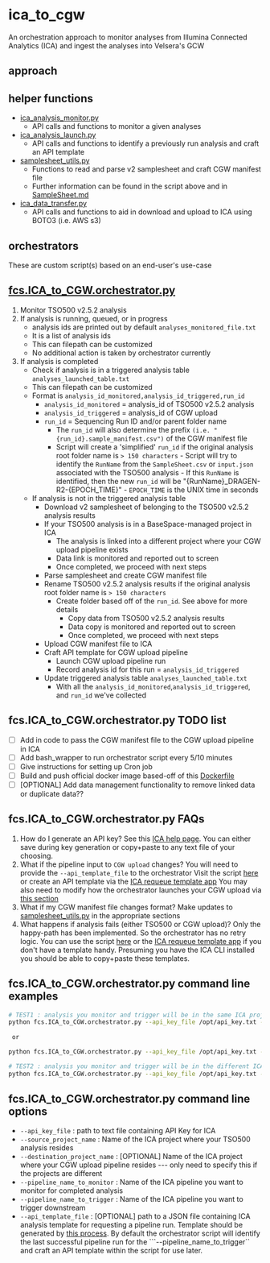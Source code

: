 # ica_to_cgw
An orchestration approach to monitor analyses from Illumina Connected Analytics (ICA) and ingest the analyses into Velsera's GCW

## approach

## helper functions

- [ica_analysis_monitor.py](https://github.com/keng404/ica_to_cgw/blob/main/ica_analysis_monitor.py)
	- API calls and functions to monitor a given analyses
- [ica_analysis_launch.py](https://github.com/keng404/ica_to_cgw/blob/main/ica_analysis_launch.py)
	- API calls and functions to identify a previously run analysis and craft an API template
- [samplesheet_utils.py](https://github.com/keng404/ica_to_cgw/blob/main/samplesheet_utils.py)
	- Functions to read and parse v2 samplesheet and craft CGW manifest file
 	- Further information can be found in the script above and in [SampleSheet.md](https://github.com/keng404/ica_to_cgw/blob/main/SampleSheet.md)
- [ica_data_transfer.py](https://github.com/keng404/ica_to_cgw/blob/main/ica_data_transfer.py)
	- API calls and functions to aid in download and upload to ICA using BOTO3 (i.e. AWS s3)
## orchestrators

These are custom script(s) based on an end-user's use-case

## [fcs.ICA_to_CGW.orchestrator.py](https://github.com/keng404/ica_to_cgw/blob/main/fcs.ICA_to_CGW.orchestrator.py)

1) Monitor TSO500 v2.5.2 analysis
2) If analysis is running, queued, or in progress
	- analysis ids are printed out by default ```analyses_monitored_file.txt``` 
	- It is a list of analysis ids
	- This can filepath can be customized
	- No additional action is taken by orchestrator currently
3) If analysis is completed
	- Check if analysis is in a triggered analysis table ```analyses_launched_table.txt```
	- This can filepath can be customized
	- Format is ```analysis_id_monitored,analysis_id_triggered,run_id```
		- ```analysis_id_monitored``` = analysis_id of TSO500 v2.5.2 analysis
		- ```analysis_id_triggered``` = analysis_id of CGW upload
		- ```run_id``` = Sequencing Run ID and/or parent folder name 
			- The ```run_id``` will also determine the prefix ```(i.e. "{run_id}.sample_manifest.csv")``` of the CGW manifest file
   			- Script will create a 'simplified' ```run_id``` if the original analysis root folder name is ```> 150 characters```
      				- Script will try to identify the ```RunName``` from the ```SampleSheet.csv``` or ```input.json``` associated with the TSO500 analysis
        			- If this ```RunName``` is identified, then the new ```run_id``` will be "{RunName}_DRAGEN-R2-{EPOCH_TIME}"
        			- ```EPOCH_TIME``` is the UNIX time in seconds	 		
	- If analysis is not in the triggered analysis table
		- Download v2 samplesheet of belonging to the TSO500 v2.5.2 analysis results
  		- If your TSO500 analysis is in a BaseSpace-managed project in ICA
		    - The analysis is linked into a different project where your CGW upload pipeline exists
		    - Data link is monitored and reported out to screen
		    - Once completed, we proceed with next steps
		- Parse samplesheet and create CGW manifest file
		- Rename TSO500 v2.5.2 analysis results if the original analysis root folder name is ```> 150 characters```
			- Create folder based off of the ```run_id```. See above for more details
     			- Copy data from TSO500 v2.5.2 analysis results 
				- Data copy is monitored and reported out to screen
   				- Once completed, we proceed with next steps
		- Upload CGW manifest file to ICA
		- Craft API template for CGW upload pipeline
			- Launch CGW upload pipeline run
			- Record analysis id for this run = ```analysis_id_triggered```
		- Update triggered analysis table ```analyses_launched_table.txt```
			- With all the ```analysis_id_monitored```,```analysis_id_triggered```, and ```run_id``` we've collected

## fcs.ICA_to_CGW.orchestrator.py TODO list

- [ ] Add in code to pass the CGW manifest file to the CGW upload pipeline in ICA
- [ ] Add bash_wrapper to run orchestrator script every 5/10 minutes
- [ ] Give instructions for setting up Cron job
- [ ] Build and push official docker image based-off of this [Dockerfile](https://github.com/keng404/ica_to_cgw/blob/main/Dockerfile)
- [ ] [OPTIONAL] Add data management functionality to remove linked data or duplicate data?? 

## fcs.ICA_to_CGW.orchestrator.py FAQs

1) How do I generate an API key?
See this [ICA help page](https://help.ica.illumina.com/get-started/gs-getstarted#api-keys). You can either save during key generation or copy+paste to any text file of your choosing.
1) What if the pipeline input to ```CGW upload``` changes?
You will need to provide the ```--api_template_file``` to the orchestrator
Visit the script [here](https://github.com/keng404/bssh_parallel_transfer/blob/master/requeue.md#ica-api-template-generation)
or 
create an API template via the [ICA requeue template app](https://keneng87.pyscriptapps.com/ica-analysis-requeue/latest/)
You may also need to modify how the orchestrator launches your CGW upload via [this section](https://github.com/keng404/ica_to_cgw/blob/main/fcs.ICA_to_CGW.orchestrator.py#L435-L441) 
2) What if my CGW manifest file changes format?
Make updates to [samplesheet_utils.py](https://github.com/keng404/ica_to_cgw/blob/main/samplesheet_utils.py#L66-L117) 
in the appropriate sections
3) What happens if analysis fails (either TSO500 or CGW upload)?
Only the happy-path has been implemented. So the orchestrator has no retry logic.
You can use  the script [here](https://github.com/keng404/bssh_parallel_transfer/blob/master/requeue.md) or the [ICA requeue template app](https://keneng87.pyscriptapps.com/ica-analysis-requeue/latest/) if you don't have a template handy. Presuming you have the ICA CLI installed you should be able to copy+paste these templates.

## fcs.ICA_to_CGW.orchestrator.py command line examples

```bash
# TEST1 : analysis you monitor and trigger will be in the same ICA project
python fcs.ICA_to_CGW.orchestrator.py --api_key_file /opt/api_key.txt --source_project_name ken_debug --pipeline_name_to_monitor 'DRAGEN Somatic Enrichment 4-3-6 Clone' --pipeline_name_to_trigger 'DRAGEN_REPORTS_STANDALONE_CUSTOM'
 
 or

python fcs.ICA_to_CGW.orchestrator.py --api_key_file /opt/api_key.txt --source_project_name ken_debug --pipeline_name_to_monitor 'DRAGEN Somatic Enrichment 4-3-6 Clone' --pipeline_name_to_trigger 'DRAGEN_REPORTS_STANDALONE_CUSTOM' --api_template_file /Users/keng/ica_to_cgw/test.json

# TEST2 : analysis you monitor and trigger will be in the different ICA projects
python fcs.ICA_to_CGW.orchestrator.py --api_key_file /opt/api_key.txt --source_project_name ken_debug --destination_project_name Ken_demos  --pipeline_name_to_monitor 'DRAGEN Somatic Enrichment 4-3-6 Clone' --pipeline_name_to_trigger 'DRAGEN_REPORTS_STANDALONE_CUSTOM_v2'
```

## fcs.ICA_to_CGW.orchestrator.py command line options

- ```--api_key_file``` : path to text file containing API Key for ICA
- ```--source_project_name``` : Name of the ICA project where your TSO500 analysis resides
- ```--destination_project_name``` : [OPTIONAL] Name of the ICA project where your CGW upload pipeline resides --- only need to specify this if the projects are different
- ```--pipeline_name_to_monitor``` : Name of the ICA pipeline you want to monitor for completed analysis
- ```--pipeline_name_to_trigger``` : Name of the ICA pipeline you want to trigger downstream
- ```--api_template_file``` : [OPTIONAL] path to a JSON file containing ICA analysis template for requesting a pipeline run. Template should be generated by [this process](https://github.com/keng404/bssh_parallel_transfer/blob/master/requeue.md#ica-api-template-generation). By default the orchestrator script will identify the last successful pipeline run for the ```--pipeline_name_to_trigger`` and craft an API template within the script for use later.
